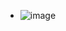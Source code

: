 - ![image](https://github.com/Asaceed0/BIGDATA/assets/147604822/2d50ebe7-6289-4387-b001-763c77cccc0f)

